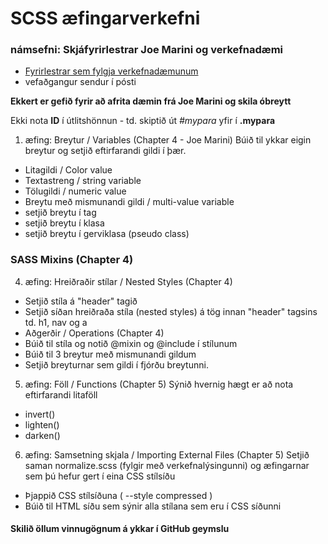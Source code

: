 # SCSS æfingarverkefni 

### námsefni: Skjáfyrirlestrar Joe Marini og verkefnadæmi
*	[Fyrirlestrar sem fylgja verkefnadæmunum](http://tskoli.org/vef2b/) 
*	vefaðgangur sendur í pósti

**Ekkert er gefið fyrir að afrita dæmin frá Joe Marini og skila óbreytt**

Ekki nota **ID** í útlitshönnun - td. skiptið út _#mypara_ yfir í **.mypara**


1. æfing: Breytur / Variables  (Chapter 4 - Joe Marini)
Búið til ykkar eigin breytur og setjið eftirfarandi gildi í þær.
*	Litagildi / Color value
*	Textastreng / string variable 
*	Tölugildi / numeric value
*	Breytu með mismunandi gildi / multi-value variable
*	setjið breytu í tag 
*	setjið breytu í klasa
*	setjið breytu í gerviklasa (pseudo class) 



### SASS Mixins (Chapter 4)

4. æfing: Hreiðraðir stílar / Nested Styles (Chapter 4)
*	Setjið stíla á "header" tagið
*	Setjið síðan hreiðraða stíla (nested styles) á tög innan "header" tagsins  td. h1, nav og a
*	Aðgerðir / Operations (Chapter 4)
*	Búið til stíla og notið @mixin og @include í stílunum
*	Búið til 3 breytur með mismunandi gildum
*	Setjið breyturnar sem gildi í fjórðu breytunni.


5. æfing: Föll / Functions (Chapter 5)
Sýnið hvernig hægt er að nota eftirfarandi litaföll 
*	invert()
*	lighten()
*	darken()


6. æfing: Samsetning skjala / Importing External Files (Chapter 5)
Setjið saman normalize.scss (fylgir með verkefnalýsingunni) og æfingarnar sem þú hefur gert í eina CSS stílsíðu
*	Þjappið CSS stílsíðuna ( --style compressed )
*	Búið til HTML síðu sem sýnir alla stílana sem eru í CSS síðunni 


#### Skilið öllum vinnugögnum á ykkar í GitHub geymslu
 

